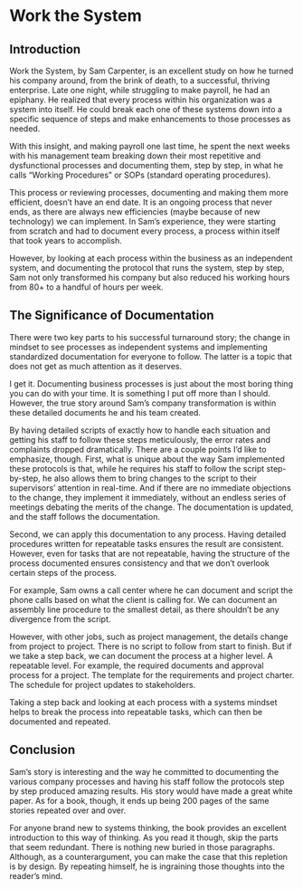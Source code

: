# Work the System

## Introduction

Work the System, by Sam Carpenter, is an excellent study on how he
turned his company around, from the brink of death, to a successful,
thriving enterprise. Late one night, while struggling to make payroll,
he had an epiphany. He realized that every process within his
organization was a system into itself. He could break each one of these
systems down into a specific sequence of steps and make enhancements to
those processes as needed.

With this insight, and making payroll one last time, he spent the next
weeks with his management team breaking down their most repetitive and
dysfunctional processes and documenting them, step by step, in what he
calls “Working Procedures” or SOPs (standard operating procedures).

This process or reviewing processes, documenting and making them more
efficient, doesn’t have an end date. It is an ongoing process that never
ends, as there are always new efficiencies (maybe because of new
technology) we can implement. In Sam’s experience, they were starting
from scratch and had to document every process, a process within itself
that took years to accomplish.

However, by looking at each process within the business as an
independent system, and documenting the protocol that runs the system,
step by step, Sam not only transformed his company but also reduced his
working hours from 80+ to a handful of hours per week.

## The Significance of Documentation

There were two key parts to his successful turnaround story; the change
in mindset to see processes as independent systems and implementing
standardized documentation for everyone to follow. The latter is a topic
that does not get as much attention as it deserves.

I get it. Documenting business processes is just about the most boring
thing you can do with your time. It is something I put off more than I
should. However, the true story around Sam’s company transformation is
within these detailed documents he and his team created.

By having detailed scripts of exactly how to handle each situation and
getting his staff to follow these steps meticulously, the error rates
and complaints dropped dramatically. There are a couple points I’d like
to emphasize, though. First, what is unique about the way Sam
implemented these protocols is that, while he requires his staff to
follow the script step-by-step, he also allows them to bring changes to
the script to their supervisors’ attention in real-time. And if there
are no immediate objections to the change, they implement it
immediately, without an endless series of meetings debating the merits
of the change. The documentation is updated, and the staff follows the
documentation.

Second, we can apply this documentation to any process. Having detailed
procedures written for repeatable tasks ensures the result are
consistent. However, even for tasks that are not repeatable, having the
structure of the process documented ensures consistency and that we
don’t overlook certain steps of the process.

For example, Sam owns a call center where he can document and script the
phone calls based on what the client is calling for. We can document an
assembly line procedure to the smallest detail, as there shouldn’t be
any divergence from the script.

However, with other jobs, such as project management, the details change
from project to project. There is no script to follow from start to
finish. But if we take a step back, we can document the process at a
higher level. A repeatable level. For example, the required documents
and approval process for a project. The template for the requirements
and project charter. The schedule for project updates to stakeholders.

Taking a step back and looking at each process with a systems mindset
helps to break the process into repeatable tasks, which can then be
documented and repeated.

## Conclusion

Sam’s story is interesting and the way he committed to documenting the
various company processes and having his staff follow the protocols step
by step produced amazing results. His story would have made a great
white paper. As for a book, though, it ends up being 200 pages of the
same stories repeated over and over.

For anyone brand new to systems thinking, the book provides an excellent
introduction to this way of thinking. As you read it though, skip the
parts that seem redundant. There is nothing new buried in those
paragraphs. Although, as a counterargument, you can make the case that
this repletion is by design. By repeating himself, he is ingraining
those thoughts into the reader’s mind.
